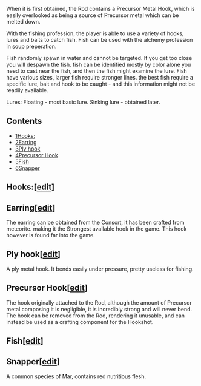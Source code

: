 When it is first obtained, the Rod contains a Precursor Metal Hook, which is easily overlooked as being a source of Precursor metal which can be melted down.

With the fishing profession, the player is able to use a variety of hooks, lures and baits to catch fish. Fish can be used with the alchemy profession in soup preperation.

Fish randomly spawn in water and cannot be targeted. If you get too close you will despawn the fish. fish can be identified mostly by color alone you need to cast near the fish, and then the fish might examine the lure. Fish have various sizes, larger fish require stronger lines. the best fish require a specific lure, bait and hook to be caught - and this information might not be readily available.

Lures: Floating - most basic lure. Sinking lure - obtained later.

  

## Contents

 

* [1Hooks:](https://nim.miraheze.org/wiki/Fishing#Hooks:)
* [2Earring](https://nim.miraheze.org/wiki/Fishing#Earring)
* [3Ply hook](https://nim.miraheze.org/wiki/Fishing#Ply_hook)
* [4Precursor Hook](https://nim.miraheze.org/wiki/Fishing#Precursor_Hook)
* [5Fish](https://nim.miraheze.org/wiki/Fishing#Fish)
* [6Snapper](https://nim.miraheze.org/wiki/Fishing#Snapper)

## Hooks:\[[edit](https://nim.miraheze.org/w/index.php?title=Fishing&action=edit&section=1 "Edit section: Hooks:")\]

## Earring\[[edit](https://nim.miraheze.org/w/index.php?title=Fishing&action=edit&section=2 "Edit section: Earring")\]

The earring can be obtained from the Consort, it has been crafted from meteorite. making it the Strongest available hook in the game. This hook however is found far into the game.

## Ply hook\[[edit](https://nim.miraheze.org/w/index.php?title=Fishing&action=edit&section=3 "Edit section: Ply hook")\]

A ply metal hook. It bends easily under pressure, pretty useless for fishing.

## Precursor Hook\[[edit](https://nim.miraheze.org/w/index.php?title=Fishing&action=edit&section=4 "Edit section: Precursor Hook")\]

The hook originally attached to the Rod, although the amount of Precursor metal composing it is negligible, it is incredibly strong and will never bend. The hook can be removed from the Rod, rendering it unusable, and can instead be used as a crafting component for the Hookshot.

  

## Fish\[[edit](https://nim.miraheze.org/w/index.php?title=Fishing&action=edit&section=5 "Edit section: Fish")\]

## Snapper\[[edit](https://nim.miraheze.org/w/index.php?title=Fishing&action=edit&section=6 "Edit section: Snapper")\]

A common species of Mar, contains red nutritious flesh.